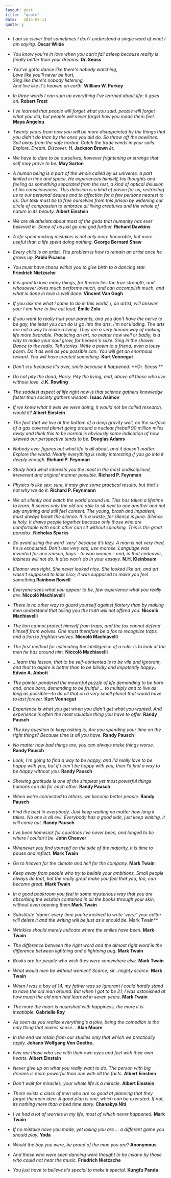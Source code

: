 ```yaml
---
layout: post
title:  "quote"
date:   2014-07-11
quote: y
---
```



- *I am so clever that sometimes I don't understand a single word of what I am saying.* **Oscar Wilde**

- *You know you're in love when you can't fall asleep because reality is finally better than your dreams.* **Dr. Seuss**

- *You've gotta dance like there's nobody watching,<br/>Love like you'll never be hurt,<br/>Sing like there's nobody listening,<br/>And live like it's heaven on earth.* **William W. Purkey**

- *In three words I can sum up everything I've learned about life: it goes on.* **Robert Frost**

- *I've learned that people will forget what you said, people will forget what you did, but people will never forget how you made them feel.* **Maya Angelou**

- *Twenty years from now you will be more disappointed by the things that you didn't do than by the ones you did do. So throw off the bowlines. Sail away from the safe harbor. Catch the trade winds in your sails. Explore. Dream. Discover.* **H. Jackson Brown Jr.**

- *We have to dare to be ourselves, however frightening or strange that self may prove to be.* **May Sarton**

- *A human being is a part of the whole called by us universe, a part limited in time and space. He experiences himself, his thoughts and feeling as something separated from the rest, a kind of optical delusion of his consciousness. This delusion is a kind of prison for us, restricting us to our personal desires and to affection for a few persons nearest to us. Our task must be to free ourselves from this prison by widening our circle of compassion to embrace all living creatures and the whole of nature in its beauty.* **Albert Einstein**

- *We are all atheists about most of the gods that humanity has ever believed in. Some of us just go one god further.* **Richard Dawkins**

- *A life spent making mistakes is not only more honorable, but more useful than a life spent doing nothing.* **George Bernard Shaw**

- *Every child is an artist. The problem is how to remain an artist once he grows up.* **Pablo Picasso**

- *You must have chaos within you to give birth to a dancing star.* **Friedrich Nietzsche**

- *It is good to love many things, for therein lies the true strength, and whosoever loves much performs much, and can accomplish much, and what is done in love is well done.* **Vincent Van Gogh**

- *If you ask me what I came to do in this world, I, an artist, will answer you: I am here to live out loud.* **Émile Zola**

- *If you want to really hurt your parents, and you don't have the nerve to be gay, the least you can do is go into the arts. I'm not kidding. The arts are not a way to make a living. They are a very human way of making life more bearable. Practicing an art, no matter how well or badly, is a way to make your soul grow, for heaven's sake. Sing in the shower. Dance to the radio. Tell stories. Write a poem to a friend, even a lousy poem. Do it as well as you possible can. You will get an enormous reward. You will have created something.* **Kurt Vonnegut**

- *Don't cry because it's over, smile because it happened.* **Dr. Seuss **

- *Do not pity the dead, Harry. Pity the living, and, above all those who live without love.* **J.K. Rowling**

- *The saddest aspect of life right now is that science gathers knowledge faster than society gathers wisdom.* **Isaac Asimov**

- *If we knew what it was we were doing, it would not be called research, would it?* **Albert Einstein**

- *The fact that we live at the bottom of a deep gravity well, on the surface of a gas covered planet going around a nuclear fireball 90 million miles away and think this to be normal is obviously some indication of how skewed our perspective tends to be.* **Douglas Adams**

- *Nobody ever figures out what life is all about, and it doesn't matter. Explore the world. Nearly everything is really interesting if you go into it deeply enough.* **Richard P. Feynman**

- *Study hard what interests you the most in the most undisciplined, irreverent and original manner possible.* **Richard P. Feynman**

- *Physics is like sex: sure, it may give some practical results, but that's not why we do it.* **Richard P. Feynmann**

- *We sit silently and watch the world around us. This has taken a lifetime to learn. It seems only the old are able to sit next to one another and not say anything and still feel content. The young, brash and impatient, must always break the silence. It is a waste, for silence is pure. Silence is holy. It draws people together because only those who are comfortable with each other can sit without speaking. This is the great paradox.* **Nicholas Sparks**

- *So avoid using the word ‘very’ because it’s lazy. A man is not very tired, he is exhausted. Don’t use very sad, use morose. Language was invented for one reason, boys - to woo women - and, in that endeavor, laziness will not do. It also won’t do in your essays.* **N.H. Kleinbaum**

- *Eleanor was right. She never looked nice. She looked like art, and art wasn't supposed to look nice; it was supposed to make you feel something*.**Rainbow Rowell**

- *Everyone sees what you appear to be, few experience what you really are.* **Niccolò Machiavelli**

- *There is no other way to guard yourself against flattery than by making men understand that telling you the truth will not offend you.* **Niccolò Machiavelli**

- *The lion cannot protect himself from traps, and the fox cannot defend himself from wolves. One must therefore be a fox to recognize traps, and a lion to frighten wolves.* **Niccolò Machiavelli**

- *The first method for estimating the intelligence of a ruler is to look at the men he has around him.* **Niccolò Machiavelli**

- *...learn this lesson, that to be self-contented is to be vile and ignorant, and that to aspire is better than to be blindly and impotently happy..* **Edwin A. Abbott**

- *The painter pondered the mournful puzzle of life demanding to be born and, once born, demanding to be fruitful ... to multiply and to live as long as possible—to do all that on a very small planet that would have to last forever.* **Kurt Vonnegut**

- *Experience is what you get when you didn't get what you wanted. And experience is often the most valuable thing you have to offer.* **Randy Pausch**

- *The key question to keep asking is, Are you spending your time on the right things? Because time is all you have.* **Randy Pausch**

- *No matter how bad things are, you can always make things worse.* **Randy Pausch**

- *Look, I'm going to find a way to be happy, and I'd really love to be happy with you, but if I can't be happy with you, then I'll find a way to be happy without you.* **Randy Pausch**

- *Showing gratitude is one of the simplest yet most powerful things humans can do for each other.* **Randy Pausch**

- *When we're connected to others, we become better people.* **Randy Pausch**

- *Find the best in everybody. Just keep waiting no matter how long it takes. No one is all evil. Everybody has a good side, just keep waiting, it will come out.* **Randy Pausch**

- *I've been homesick for countries I've never been, and longed to be where I couldn't be.* **John Cheever**

- *Whenever you find yourself on the side of the majority, it is time to pause and reflect.* **Mark Twain**

- *Go to heaven for the climate and hell for the company.* **Mark Twain**

- *Keep away from people who try to belittle your ambitions. Small people always do that, but the really great make you feel that you, too, can become great.* **Mark Twain**

- *In a good bookroom you feel in some mysterious way that you are absorbing the wisdom contained in all the books through your skin, without even opening them*.**Mark Twain**

- *Substitute 'damn' every time you're inclined to write 'very;' your editor will delete it and the writing will be just as it should be.* Mark Twain**

- *Wrinkles should merely indicate where the smiles have been.* **Mark Twain**

- *The difference between the right word and the almost right word is the difference between lightning and a lightning bug.* **Mark Twain**

- *Books are for people who wish they were somewhere else.* **Mark Twain**

- *What would men be without women? Scarce, sir...mighty scarce.* **Mark Twain**

- *When I was a boy of 14, my father was so ignorant I could hardly stand to have the old man around. But when I got to be 21, I was astonished at how much the old man had learned in seven years.* **Mark Twain**

- *The more the heart is nourished with happiness, the more it is insatiable.* **Gabrielle Roy**

- *As soon as you realize everything's a joke, being the comedian is the only thing that makes sense...* **Alan Moore**

- *In the end we retain from our studies only that which we practically apply.* **Johann Wolfgang Von Goethe.**

- *Few are those who see with their own eyes and feel with their own hearts.* **Albert Einstein**

- *Never give up on what you really want to do. The person with big dreams is more powerful than one with all the facts.* **Albert Einstein**

- *Don't wait for miracles, your whole life is a miracle.* **Albert Einstein**

- *There exists a class of men who are so good at planning that they forgot the main idea. A good plan is one, which can be executed. If not, its  nothing more than a bed time story.* **Chanakya Niti**

- *I've had a lot of worries in my life, most of which never happened.* **Mark Twain**

- *If no mistake have you made, yet losing you are ... a different game you should play.* **Yoda**

- *Would the boy you were, be proud of the man you are?* **Anonymous**

- *And those who were seen dancing were thought to be insane by those who could not hear the music.* **Friedrich Nietzsche**

- *You just have to believe it’s special to make it special.* **Kungfu Panda**